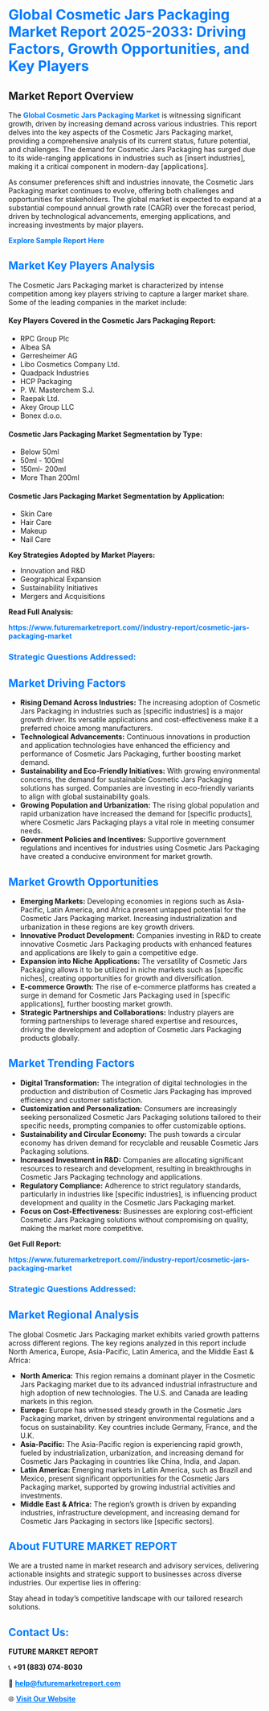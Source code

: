 <h1 style="color: #007BFF;">Global Cosmetic Jars Packaging Market Report 2025-2033: Driving Factors, Growth Opportunities, and Key Players</h1>

<section id="overview">
<h2>Market Report Overview</h2>
<p>The <a href="https://www.futuremarketreport.com//industry-report/cosmetic-jars-packaging-market" style="color: #007BFF; text-decoration: none;"><strong>Global Cosmetic Jars Packaging Market</strong></a> is witnessing significant growth, driven by increasing demand across various industries. This report delves into the key aspects of the Cosmetic Jars Packaging market, providing a comprehensive analysis of its current status, future potential, and challenges. The demand for Cosmetic Jars Packaging has surged due to its wide-ranging applications in industries such as [insert industries], making it a critical component in modern-day [applications].</p>
<p>As consumer preferences shift and industries innovate, the Cosmetic Jars Packaging market continues to evolve, offering both challenges and opportunities for stakeholders. The global market is expected to expand at a substantial compound annual growth rate (CAGR) over the forecast period, driven by technological advancements, emerging applications, and increasing investments by major players.</p>
</section>

<section id="overview">
<p><a href="https://www.futuremarketreport.com//request-sample/reportId=85002" style="color: #007BFF; text-decoration: none;"><strong>Explore Sample Report Here</strong></a></p>
</section>

<section id="key-players">
<h2 style="color: #007BFF;">Market Key Players Analysis</h2>
<p>The Cosmetic Jars Packaging market is characterized by intense competition among key players striving to capture a larger market share. Some of the leading companies in the market include:</p>
<h4>Key Players Covered in the Cosmetic Jars Packaging Report:</h4>
<ul><li>RPC Group Plc</li><li>Albea SA</li><li>Gerresheimer AG</li><li>Libo Cosmetics Company Ltd.</li><li>Quadpack Industries</li><li>HCP Packaging</li><li>P. W. Masterchem S.J.</li><li>Raepak Ltd.</li><li>Akey Group LLC</li><li>Bonex d.o.o.</li></ul>
<h4>Cosmetic Jars Packaging Market Segmentation by Type:</h4>
<ul><li>Below 50ml</li><li>50ml - 100ml</li><li>150ml- 200ml</li><li>More Than 200ml</li></ul>

<h4>Cosmetic Jars Packaging Market Segmentation by Application:</h4>
<ul><li>Skin Care</li><li>Hair Care</li><li>Makeup</li><li>Nail Care</li></ul>
<p><strong>Key Strategies Adopted by Market Players:</strong></p>
<ul>
<li>Innovation and R&D</li>
<li>Geographical Expansion</li>
<li>Sustainability Initiatives</li>
<li>Mergers and Acquisitions</li>
</ul>
</section>

<section>
<p><strong>Read Full Analysis: </strong></p><a href="https://www.futuremarketreport.com//industry-report/cosmetic-jars-packaging-market" style="color: #007BFF; text-decoration: none;"><strong>https://www.futuremarketreport.com//industry-report/cosmetic-jars-packaging-market</strong></a>
<h3 style="color: #007BFF;">Strategic Questions Addressed:</h3>
</section>

<section id="driving-factors">
<h2 style="color: #007BFF;">Market Driving Factors</h2>
<ul>
<li><strong>Rising Demand Across Industries:</strong> The increasing adoption of Cosmetic Jars Packaging in industries such as [specific industries] is a major growth driver. Its versatile applications and cost-effectiveness make it a preferred choice among manufacturers.</li>
<li><strong>Technological Advancements:</strong> Continuous innovations in production and application technologies have enhanced the efficiency and performance of Cosmetic Jars Packaging, further boosting market demand.</li>
<li><strong>Sustainability and Eco-Friendly Initiatives:</strong> With growing environmental concerns, the demand for sustainable Cosmetic Jars Packaging solutions has surged. Companies are investing in eco-friendly variants to align with global sustainability goals.</li>
<li><strong>Growing Population and Urbanization:</strong> The rising global population and rapid urbanization have increased the demand for [specific products], where Cosmetic Jars Packaging plays a vital role in meeting consumer needs.</li>
<li><strong>Government Policies and Incentives:</strong> Supportive government regulations and incentives for industries using Cosmetic Jars Packaging have created a conducive environment for market growth.</li>
</ul>
</section>

<section id="growth-opportunities">
<h2 style="color: #007BFF;">Market Growth Opportunities</h2>
<ul>
<li><strong>Emerging Markets:</strong> Developing economies in regions such as Asia-Pacific, Latin America, and Africa present untapped potential for the Cosmetic Jars Packaging market. Increasing industrialization and urbanization in these regions are key growth drivers.</li>
<li><strong>Innovative Product Development:</strong> Companies investing in R&D to create innovative Cosmetic Jars Packaging products with enhanced features and applications are likely to gain a competitive edge.</li>
<li><strong>Expansion into Niche Applications:</strong> The versatility of Cosmetic Jars Packaging allows it to be utilized in niche markets such as [specific niches], creating opportunities for growth and diversification.</li>
<li><strong>E-commerce Growth:</strong> The rise of e-commerce platforms has created a surge in demand for Cosmetic Jars Packaging used in [specific applications], further boosting market growth.</li>
<li><strong>Strategic Partnerships and Collaborations:</strong> Industry players are forming partnerships to leverage shared expertise and resources, driving the development and adoption of Cosmetic Jars Packaging products globally.</li>
</ul>
</section>

<section id="trending-factors">
<h2 style="color: #007BFF;">Market Trending Factors</h2>
<ul>
<li><strong>Digital Transformation:</strong> The integration of digital technologies in the production and distribution of Cosmetic Jars Packaging has improved efficiency and customer satisfaction.</li>
<li><strong>Customization and Personalization:</strong> Consumers are increasingly seeking personalized Cosmetic Jars Packaging solutions tailored to their specific needs, prompting companies to offer customizable options.</li>
<li><strong>Sustainability and Circular Economy:</strong> The push towards a circular economy has driven demand for recyclable and reusable Cosmetic Jars Packaging solutions.</li>
<li><strong>Increased Investment in R&D:</strong> Companies are allocating significant resources to research and development, resulting in breakthroughs in Cosmetic Jars Packaging technology and applications.</li>
<li><strong>Regulatory Compliance:</strong> Adherence to strict regulatory standards, particularly in industries like [specific industries], is influencing product development and quality in the Cosmetic Jars Packaging market.</li>
<li><strong>Focus on Cost-Effectiveness:</strong> Businesses are exploring cost-efficient Cosmetic Jars Packaging solutions without compromising on quality, making the market more competitive.</li>
</ul>
</section>

<section>
<p><strong>Get Full Report: </strong></p><a href="https://www.futuremarketreport.com//industry-report/cosmetic-jars-packaging-market" style="color: #007BFF; text-decoration: none;"><strong>https://www.futuremarketreport.com//industry-report/cosmetic-jars-packaging-market</strong></a>
<h3 style="color: #007BFF;">Strategic Questions Addressed:</h3>
</section>


<section id="regional-analysis">
<h2 style="color: #007BFF;">Market Regional Analysis</h2>
<p>The global Cosmetic Jars Packaging market exhibits varied growth patterns across different regions. The key regions analyzed in this report include North America, Europe, Asia-Pacific, Latin America, and the Middle East & Africa:</p>
<ul>
<li><strong>North America:</strong> This region remains a dominant player in the Cosmetic Jars Packaging market due to its advanced industrial infrastructure and high adoption of new technologies. The U.S. and Canada are leading markets in this region.</li>
<li><strong>Europe:</strong> Europe has witnessed steady growth in the Cosmetic Jars Packaging market, driven by stringent environmental regulations and a focus on sustainability. Key countries include Germany, France, and the U.K.</li>
<li><strong>Asia-Pacific:</strong> The Asia-Pacific region is experiencing rapid growth, fueled by industrialization, urbanization, and increasing demand for Cosmetic Jars Packaging in countries like China, India, and Japan.</li>
<li><strong>Latin America:</strong> Emerging markets in Latin America, such as Brazil and Mexico, present significant opportunities for the Cosmetic Jars Packaging market, supported by growing industrial activities and investments.</li>
<li><strong>Middle East & Africa:</strong> The region’s growth is driven by expanding industries, infrastructure development, and increasing demand for Cosmetic Jars Packaging in sectors like [specific sectors].</li>
</ul>
</section>

<footer>
<h2 style="color: #007BFF;">About FUTURE MARKET REPORT</h2>
<p>We are a trusted name in market research and advisory services, delivering actionable insights and strategic support to businesses across diverse industries. Our expertise lies in offering:</p>

<p>Stay ahead in today’s competitive landscape with our tailored research solutions.</p>

<h2 style="color: #007BFF;">Contact Us:</h2>
<p><strong>FUTURE MARKET REPORT</strong></p>
<p>📞 <strong>+91 (883) 074-8030</strong></p>
<p>📧 <strong><a href="mailto:help@futuremarketreport.com" style="color: #007BFF;">help@futuremarketreport.com</a></strong></p>
<p>🌐 <strong><a href="https://www.futuremarketreport.com/" style="color: #007BFF;">Visit Our Website</a></strong></p>
</footer>
